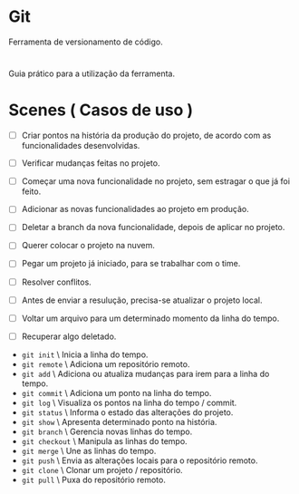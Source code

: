 # Git
Ferramenta de versionamento de código.

#
Guia prático para a utilização da ferramenta.

# Scenes ( Casos de uso )

- [ ] Criar pontos na história da produção do projeto, de acordo com as funcionalidades desenvolvidas.

- [ ] Verificar mudanças feitas no projeto.

- [ ] Começar uma nova funcionalidade no projeto, sem estragar o que já foi feito.
- [ ] Adicionar as novas funcionalidades ao projeto em produção.
- [ ] Deletar a branch da nova funcionalidade, depois de aplicar no projeto.

- [ ] Querer colocar o projeto na nuvem.

- [ ] Pegar um projeto já iniciado, para se trabalhar com o time.
- [ ] Resolver conflitos.
- [ ] Antes de enviar a resulução, precisa-se atualizar o projeto local.

- [ ] Voltar um arquivo para um determinado momento da linha do tempo.

- [ ] Recuperar algo deletado.

* `git init` \\ Inicia a linha do tempo.
* `git remote` \\ Adiciona um repositório remoto.
* `git add` \\ Adiciona ou atualiza mudanças para irem para a linha do tempo.
* `git commit` \\ Adiciona um ponto na linha do tempo.
* `git log` \\ Visualiza os pontos na linha do tempo / commit.
* `git status` \\ Informa o estado das alterações do projeto.
* `git show` \\ Apresenta determinado ponto na história.
* `git branch` \\ Gerencia novas linhas do tempo.
* `git checkout` \\ Manipula as linhas do tempo.
* `git merge` \\ Une as linhas do tempo.
* `git push` \\ Envia as alterações locais para o repositório remoto.
* `git clone` \\ Clonar um projeto / repositório.
* `git pull` \\ Puxa do repositório remoto.

